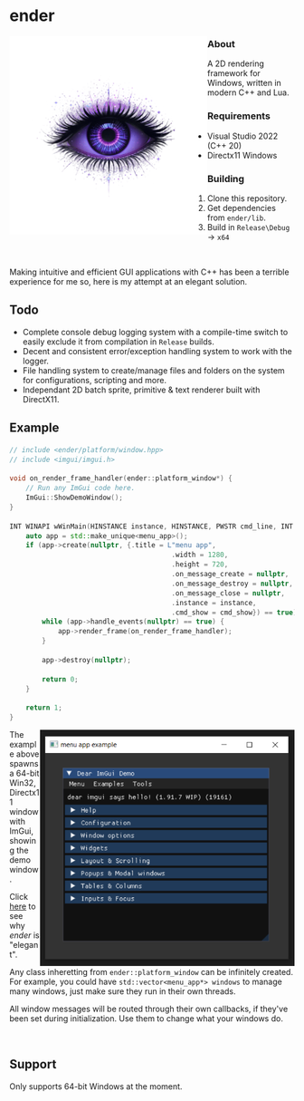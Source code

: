 # ender
<img src="data/logo.png" align="left" width="350px"/>

### About
A 2D rendering framework for Windows, written in modern C++ and Lua.
### Requirements
- Visual Studio 2022 (C++ 20)
- Directx11 Windows
### Building
1. Clone this repository.
2. Get dependencies from `ender/lib`.
3. Build in `Release\Debug` -> `x64`
<br clear="left"/>

Making intuitive and efficient GUI applications with C++ has been
a terrible experience for me so, here is my attempt at an elegant solution.
## Todo
- Complete console debug logging system with a compile-time switch to easily exclude it from compilation in `Release` builds.
- Decent and consistent error/exception handling system to work with the logger.
- File handling system to create/manage files and folders on the system for configurations, scripting and more.
- Independant 2D batch sprite, primitive & text renderer built with DirectX11.

## Example
```cpp
// include <ender/platform/window.hpp>
// include <imgui/imgui.h>

void on_render_frame_handler(ender::platform_window*) {
    // Run any ImGui code here.
    ImGui::ShowDemoWindow();
}

INT WINAPI wWinMain(HINSTANCE instance, HINSTANCE, PWSTR cmd_line, INT cmd_show) {
    auto app = std::make_unique<menu_app>();
    if (app->create(nullptr, {.title = L"menu app",
                                        .width = 1280,
                                        .height = 720,
                                        .on_message_create = nullptr,
                                        .on_message_destroy = nullptr,
                                        .on_message_close = nullptr,
                                        .instance = instance,
                                        .cmd_show = cmd_show}) == true) {
        while (app->handle_events(nullptr) == true) {
            app->render_frame(on_render_frame_handler);
        }

        app->destroy(nullptr);

        return 0;
    }

    return 1;
}
```
<img src="data/menu_app_example.PNG" align="right" width="450px"></img>

The example above spawns a 64-bit Win32, Directx11 window with ImGui,
showing the demo window.

Click [here](https://github.com/ocornut/imgui/blob/master/examples/example_win32_directx11/main.cpp)
to see why *ender* is "elegant".

Any class inheretting from <code>ender\::platform_window</code> can be infinitely created.
For example, you could have <code>std::vector<menu_app*> windows</code>
to manage many windows, just make sure they run in their own threads.

All window messages will be routed through their own callbacks, if they've been set
during initialization. Use them to change what your windows do.

<br clear="right"/>

## Support
Only supports 64-bit Windows at the moment.